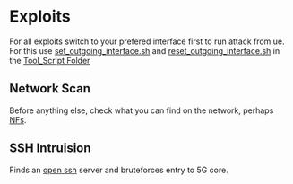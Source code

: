 # Exploits

For all exploits switch to your prefered interface first to run attack from ue. For this use [set_outgoing_interface.sh](../Tool_Scripts/set_outgoing_interface.sh) and [reset_outgoing_interface.sh](../Tool_Scripts/reset_outgoing_interface.sh) in the [Tool_Script Folder](../Tool_Scripts)

## Network Scan

Before anything else, check what you can find on the network, perhaps [NFs](Scan_Network).

## SSH Intruision

Finds an [open ssh](SSH) server and bruteforces entry to 5G core.
